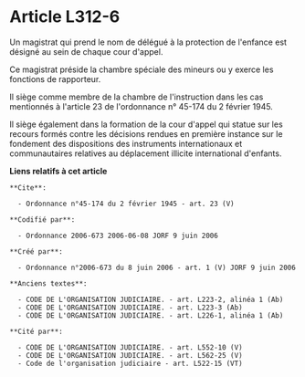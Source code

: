 # Article L312-6

Un magistrat qui prend le nom de délégué à la protection de l'enfance est désigné au sein de chaque cour d'appel. 

Ce magistrat préside la chambre spéciale des mineurs ou y exerce les fonctions de rapporteur. 

Il siège comme membre de la chambre de l'instruction dans les cas mentionnés à l'article 23 de l'ordonnance n° 45-174 du 2
février 1945. 

Il siège également dans la formation de la cour d'appel qui statue sur les recours formés contre les décisions rendues en
première instance sur le fondement des dispositions des instruments internationaux et communautaires relatives au déplacement
illicite international d'enfants.

**Liens relatifs à cet article**

	**Cite**:

	  - Ordonnance n°45-174 du 2 février 1945 - art. 23 (V)

	**Codifié par**:

	  - Ordonnance 2006-673 2006-06-08 JORF 9 juin 2006

	**Créé par**:

	  - Ordonnance n°2006-673 du 8 juin 2006 - art. 1 (V) JORF 9 juin 2006

	**Anciens textes**:

	  - CODE DE L'ORGANISATION JUDICIAIRE. - art. L223-2, alinéa 1 (Ab)
	  - CODE DE L'ORGANISATION JUDICIAIRE. - art. L223-3 (Ab)
	  - CODE DE L'ORGANISATION JUDICIAIRE. - art. L226-1, alinéa 1 (Ab)

	**Cité par**:

	  - CODE DE L'ORGANISATION JUDICIAIRE. - art. L552-10 (V)
	  - CODE DE L'ORGANISATION JUDICIAIRE. - art. L562-25 (V)
	  - Code de l'organisation judiciaire - art. L522-15 (VT)
